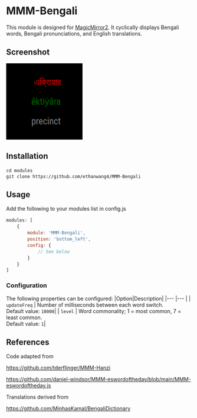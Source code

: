 # MMM-Bengali

This module is designed for [MagicMirror2](https://docs.magicmirror.builders/). It cyclically displays Bengali words, Bengali pronunciations, and English translations. 

## Screenshot

![](https://raw.githubusercontent.com/ethanwang4/MMM-Bengali/master/screenshot.png)

## Installation

```shell
cd modules
git clone https://github.com/ethanwang4/MMM-Bengali
```
## Usage

Add the following to your modules list in config.js

```js
modules: [
    {
        module: 'MMM-Bengali',
        position: 'bottom_left',
        config: {
            // See below 
        }
    }
]
```

### Configuration

The following properties can be configured:
|Option|Description|
|--- |--- |
| `updateFreq` | Number of milliseconds between each word switch.<br>Default value: `10000`|
| `level` | Word commonality; 1 = most common, 7 = least common.<br>Default value: `1`|

## References

Code adapted from

https://github.com/tderflinger/MMM-Hanzi

https://github.com/daniel-windsor/MMM-eswordoftheday/blob/main/MMM-eswordoftheday.js

Translations derived from 

https://github.com/MinhasKamal/BengaliDictionary 

